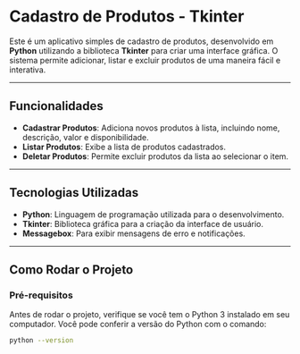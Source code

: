 # Cadastro de Produtos - Tkinter

Este é um aplicativo simples de cadastro de produtos, desenvolvido em **Python** utilizando a biblioteca **Tkinter** para criar uma interface gráfica. O sistema permite adicionar, listar e excluir produtos de uma maneira fácil e interativa.

---

## Funcionalidades

- **Cadastrar Produtos**: Adiciona novos produtos à lista, incluindo nome, descrição, valor e disponibilidade.
- **Listar Produtos**: Exibe a lista de produtos cadastrados.
- **Deletar Produtos**: Permite excluir produtos da lista ao selecionar o item.

---

## Tecnologias Utilizadas

- **Python**: Linguagem de programação utilizada para o desenvolvimento.
- **Tkinter**: Biblioteca gráfica para a criação da interface de usuário.
- **Messagebox**: Para exibir mensagens de erro e notificações.

---

## Como Rodar o Projeto

### Pré-requisitos

Antes de rodar o projeto, verifique se você tem o Python 3 instalado em seu computador. Você pode conferir a versão do Python com o comando:

```bash
python --version
